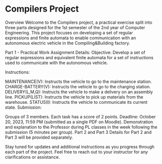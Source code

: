 # Compilers Project
Overview
Welcome to the Compilers project, a practical exercise split into three parts designed for the 1st semester of the 2nd year of Computer Engineering. This project focuses on developing a set of regular expressions and finite automata to enable communication with an autonomous electric vehicle in the Compiling&Building factory.

Part 1 - Practical Work
Assignment Details:
Objective:
Develop a set of regular expressions and equivalent finite automata for a set of instructions used to communicate with the autonomous vehicle.

Instructions:

MAINTENANCE(V): Instructs the vehicle to go to the maintenance station.
CHARGE-BATTERY(V): Instructs the vehicle to go to the charging station.
DELIVERY(L,M,Q): Instructs the vehicle to make a delivery on an assembly line.
PICKUP(LIST): Instructs the vehicle to pick up materials from the warehouse.
STATUS(I): Instructs the vehicle to communicate its current state.
Submission:

Groups of 3 members.
Each task has a score of 2 points.
Deadline: October 20, 2023, 11:59 PM (submitted as a single PDF on Moodle).
Demonstration and explanation to the Professor during PL classes in the week following the submission (5 minutes per group).
Part 2 and Part 3
Details for Part 2 and Part 3 will be provided separately.

Stay tuned for updates and additional instructions as you progress through each part of the project. Feel free to reach out to your instructor for any clarifications or assistance.

